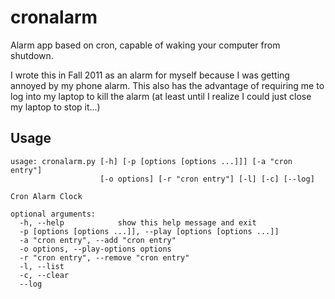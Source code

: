 cronalarm
=========

Alarm app based on cron, capable of waking your computer from shutdown.

I wrote this in Fall 2011 as an alarm for myself because I was getting annoyed by my phone alarm. This also has the advantage of requiring me to log into my laptop to kill the alarm (at least until I realize I could just close my laptop to stop it...)

## Usage

```
usage: cronalarm.py [-h] [-p [options [options ...]]] [-a "cron entry"]
                    [-o options] [-r "cron entry"] [-l] [-c] [--log]

Cron Alarm Clock

optional arguments:
  -h, --help            show this help message and exit
  -p [options [options ...]], --play [options [options ...]]
  -a "cron entry", --add "cron entry"
  -o options, --play-options options
  -r "cron entry", --remove "cron entry"
  -l, --list
  -c, --clear
  --log
```
